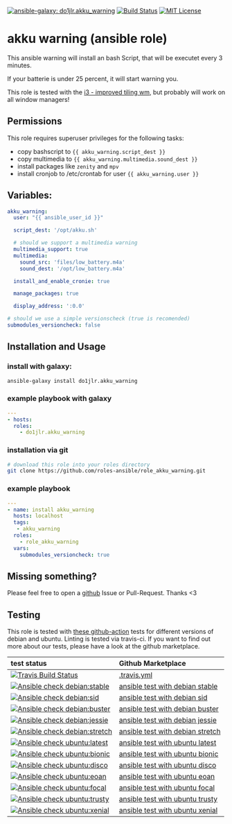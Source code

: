 [![ansible-galaxy: do1jlr.akku_warning](https://raw.githubusercontent.com/chaos-bodensee/role_akku_warning/master/.github/galaxy.svg?sanitize=true)](https://galaxy.ansible.com/do1jlr/akku_warning) [![Build Status](https://travis-ci.org/chaos-bodensee/role_akku_warning.svg?branch=master)](https://travis-ci.org/chaos-bodensee/role_akku_warning) [![MIT License](https://raw.githubusercontent.com/chaos-bodensee/role_akku_warning/master/.github/license.svg?sanitize=true)](https://github.com/chaos-bodensee/role_akku_warning/blob/master/LICENSE)

 akku warning (ansible role)
==========================

This ansible warning will install an bash Script, that will be executet every 3 minutes.

If your batterie is under 25 percent, it will start warning you.

This role is tested with the [i3 - improved tiling wm](https://i3wm.org/), but probably will work on all window managers!


 Permissions
--------------
This role requires superuser privileges for the following tasks:
  - copy bashscript to ``{{ akku_warning.script_dest }}``
  - copy multimedia to ``{{ akku_warning.multimedia.sound_dest }}``
  - install packages like ``zenity`` and ``mpv``
  - install cronjob to /etc/crontab for user ``{{ akku_warning.user }}``

 Variables:
-----------
```yaml
akku_warning:
  user: "{{ ansible_user_id }}"

  script_dest: '/opt/akku.sh'

  # should we support a multimedia warning
  multimedia_support: true
  multimedia:
    sound_src: 'files/low_battery.m4a'
    sound_dest: '/opt/low_battery.m4a'

  install_and_enable_cronie: true

  manage_packages: true

  display_address: ':0.0'

# should we use a simple versionscheck (true is recomended)
submodules_versioncheck: false
```

 Installation and Usage
------------
### install with galaxy:
```bash
ansible-galaxy install do1jlr.akku_warning
```

### example playbook with galaxy
```yaml
---
- hosts:
  roles:
    - do1jlr.akku_warning
```

### installation via git
```bash
# download this role into your roles directory
git clone https://github.com/roles-ansible/role_akku_warning.git
```

### example playbook
```yaml
---
- name: install akku_warning
  hosts: localhost
  tags:
   - akku_warning
  roles:
    - role_akku_warning
  vars:
    submodules_versioncheck: true
```

 Missing something?
----------------
Please feel free to open a [github](https://github.com/roles-ansible/role_akku_warning.git) Issue or Pull-Request. Thanks <3

 Testing
---------
This role is tested with [these github-action](https://github.com/search?q=topic%3Acheck-ansible+topic%3Agithub-actions+org%3Aroles-ansible&type=Repositories) tests for different versions of debian and ubuntu. Linting is tested via travis-ci.
If you want to find out more about our tests, please have a look at the github marketplace.

| test status | Github Marketplace |
| :---------  | :----------------  |
| [![Travis Build Status](https://travis-ci.org/roles-ansible/role_akku_warning.svg?branch=master)](https://travis-ci.org/roles-ansible/role_akku_warning) | [.travis.yml](https://github.com/roles-ansible/role_akku_warning/blob/master/.travis.yml) |
| [![Ansible check debian:stable](https://github.com/roles-ansible/role_akku_warning/workflows/Ansible%20check%20debian:stable/badge.svg)](https://github.com/roles-ansible/role_akku_warning/actions?query=workflow%3A%22Ansible+check+debian%3Astable%22) | [ansible test with debian stable](https://github.com/marketplace/actions/check-ansible-debian-stable) |
| [![Ansible check debian:sid](https://github.com/roles-ansible/role_akku_warning/workflows/Ansible%20check%20debian:sid/badge.svg)](https://github.com/roles-ansible/role_akku_warning/actions?query=workflow%3A%22Ansible+check+debian%3Asid%22) | [ansible test with debian sid](https://github.com/marketplace/actions/check-ansible-debian-sid) |
| [![Ansible check debian:buster](https://github.com/roles-ansible/role_akku_warning/workflows/Ansible%20check%20debian:buster/badge.svg)](https://github.com/roles-ansible/role_akku_warning/actions?query=workflow%3A%22Ansible+check+debian%3Abuster%22) | [ansible test with debian buster](https://github.com/marketplace/actions/check-ansible-debian-buster) |
| [![Ansible check debian:jessie](https://github.com/roles-ansible/role_akku_warning/workflows/Ansible%20check%20debian:jessie/badge.svg)](https://github.com/roles-ansible/role_akku_warning/actions?query=workflow%3A%22Ansible+check+debian%3Ajessie%22) | [ansible test with debian jessie](https://github.com/marketplace/actions/check-ansible-debian-jessie) |
| [![Ansible check debian:stretch](https://github.com/roles-ansible/role_akku_warning/workflows/Ansible%20check%20debian:stretch/badge.svg)](https://github.com/roles-ansible/role_akku_warning/actions?query=workflow%3A%22Ansible+check+debian%3Astretch%22) | [ansible test with debian stretch](https://github.com/marketplace/actions/check-ansible-debian-stretch) |
| [![Ansible check ubuntu:latest](https://github.com/roles-ansible/role_akku_warning/workflows/Ansible%20check%20ubuntu:latest/badge.svg)](https://github.com/roles-ansible/role_akku_warning/actions?query=workflow%3A%22Ansible+check+ubuntu%3Alatest%22) | [ansible test with ubuntu latest](https://github.com/marketplace/actions/check-ansible-ubuntu-latest) |
| [![Ansible check ubuntu:bionic](https://github.com/roles-ansible/role_akku_warning/workflows/Ansible%20check%20ubuntu:bionic/badge.svg)](https://github.com/roles-ansible/role_akku_warning/actions?query=workflow%3A%22Ansible+check+ubuntu%3Abionic%22) | [ansible test with ubuntu bionic](https://github.com/marketplace/actions/check-ansible-ubuntu-bionic) |
| [![Ansible check ubuntu:disco](https://github.com/roles-ansible/role_akku_warning/workflows/Ansible%20check%20ubuntu:disco/badge.svg)](https://github.com/roles-ansible/role_akku_warning/actions?query=workflow%3A%22Ansible+check+ubuntu%3Adisco%22) | [ansible test with ubuntu disco](https://github.com/marketplace/actions/check-ansible-ubuntu-disco) |
| [![Ansible check ubuntu:eoan](https://github.com/roles-ansible/role_akku_warning/workflows/Ansible%20check%20ubuntu:eoan/badge.svg)](https://github.com/roles-ansible/role_akku_warning/actions?query=workflow%3A%22Ansible+check+ubuntu%3Aeoan%22) | [ansible test with ubuntu eoan](https://github.com/marketplace/actions/check-ansible-ubuntu-eoan) |
| [![Ansible check ubuntu:focal](https://github.com/roles-ansible/role_akku_warning/workflows/Ansible%20check%20ubuntu:focal/badge.svg)](https://github.com/roles-ansible/role_akku_warning/actions?query=workflow%3A%22Ansible+check+ubuntu%3Afocal%22) | [ansible test with ubuntu focal](https://github.com/marketplace/actions/check-ansible-ubuntu-focal) |
| [![Ansible check ubuntu:trusty](https://github.com/roles-ansible/role_akku_warning/workflows/Ansible%20check%20ubuntu:trusty/badge.svg)](https://github.com/roles-ansible/role_akku_warning/actions?query=workflow%3A%22Ansible+check+ubuntu%3Atrusty%22) | [ansible test with ubuntu trusty](https://github.com/marketplace/actions/check-ansible-ubuntu-trusty) |
| [![Ansible check ubuntu:xenial](https://github.com/roles-ansible/role_akku_warning/workflows/Ansible%20check%20ubuntu:xenial/badge.svg)](https://github.com/roles-ansible/role_akku_warning/actions?query=workflow%3A%22Ansible+check+ubuntu%3Axenial%22) | [ansible test with ubuntu xenial](https://github.com/marketplace/actions/check-ansible-ubuntu-xenial) |
